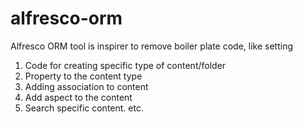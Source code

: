 # alfresco-orm
Alfresco ORM tool is inspirer to remove boiler plate code, like setting 

1) Code for creating specific type of content/folder
2) Property to the content type
3) Adding association to content
4) Add aspect to the content
5) Search specific content. etc.

 